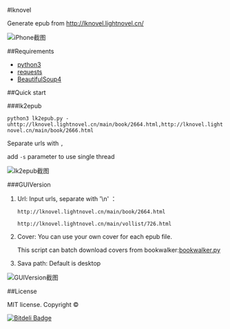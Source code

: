 #lknovel

Generate epub from http://lknovel.lightnovel.cn/

![iPhone截图](https://raw.github.com/bebound/lknovel/master/screenShot/total.png)

##Requirements

- [python3](http://www.python.org/getit/ "python3")
- [requests](http://docs.python-requests.org/en/latest/ "requests")
- [BeautifulSoup4](http://www.crummy.com/software/BeautifulSoup/ "BeautifulSoup4")

##Quick start

###lk2epub

`python3 lk2epub.py -uhttp://lknovel.lightnovel.cn/main/book/2664.html,http://lknovel.lightnovel.cn/main/book/2666.html`

Separate urls with `,`

add `-s` parameter to use single thread

![lk2epub截图](https://raw.github.com/bebound/lknovel/master/screenShot/1.PNG)

###GUIVersion

1. Url: Input urls, separate with '\n' ：

    `http://lknovel.lightnovel.cn/main/book/2664.html`

    `http://lknovel.lightnovel.cn/main/vollist/726.html`

2. Cover: You can use your own cover for each epub file.

    This script can batch download covers from bookwalker:[bookwalker.py](https://github.com/bebound/scripts)



3. Sava path: Default is desktop

![GUIVersion截图](https://raw.github.com/bebound/lknovel/master/screenShot/3.png)




##License

MIT license. Copyright ©

[![Bitdeli Badge](https://d2weczhvl823v0.cloudfront.net/bebound/lknovel/trend.png)](https://bitdeli.com/free "Bitdeli Badge")

